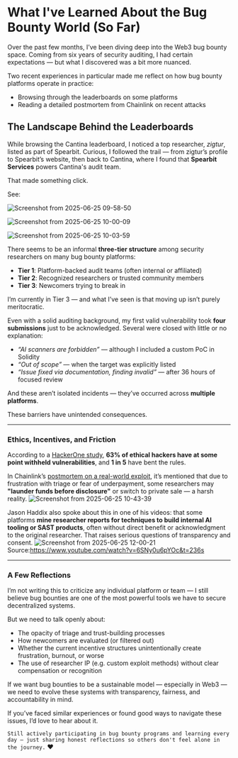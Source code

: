 # What I've Learned About the Bug Bounty World (So Far)

Over the past few months, I’ve been diving deep into the Web3 bug bounty space. Coming from six years of security auditing, I had certain expectations — but what I discovered was a bit more nuanced.

Two recent experiences in particular made me reflect on how bug bounty platforms operate in practice:

- Browsing through the leaderboards on some platforms
- Reading a detailed postmortem from Chainlink on recent attacks

## The Landscape Behind the Leaderboards

While browsing the Cantina leaderboard, I noticed a top researcher, _zigtur_, listed as part of Spearbit. Curious, I followed the trail — from zigtur’s profile to Spearbit’s website, then back to Cantina, where I found that **Spearbit Services** powers Cantina's audit team.

That made something click.

See:

![Screenshot from 2025-06-25 09-58-50](https://github.com/user-attachments/assets/1827cbcb-7de4-4b87-91cc-952038c24845)


![Screenshot from 2025-06-25 10-00-09](https://github.com/user-attachments/assets/801bbf8c-e1a2-420d-a45b-21b0993e04f5)


![Screenshot from 2025-06-25 10-03-59](https://github.com/user-attachments/assets/be1b68a6-7b20-4b98-885c-fb65669215e1)


There seems to be an informal **three-tier structure** among security researchers on many bug bounty platforms:

- **Tier 1**: Platform-backed audit teams (often internal or affiliated)
- **Tier 2**: Recognized researchers or trusted community members
- **Tier 3**: Newcomers trying to break in

I’m currently in Tier 3 — and what I’ve seen is that moving up isn’t purely meritocratic.

Even with a solid auditing background, my first valid vulnerability took **four submissions** just to be acknowledged. Several were closed with little or no explanation:

- _“AI scanners are forbidden”_ — although I included a custom PoC in Solidity
- _“Out of scope”_ — when the target was explicitly listed
- _“Issue fixed via documentation, finding invalid”_ — after 36 hours of focused review

And these aren’t isolated incidents — they’ve occurred across **multiple platforms**.

These barriers have unintended consequences.

---

### Ethics, Incentives, and Friction

According to a [HackerOne study](https://portswigger.net/daily-swig/bug-bounty-earnings-soar-but-63-of-ethical-hackers-have-withheld-security-flaws-study), **63% of ethical hackers have at some point withheld vulnerabilities**, and **1 in 5** have bent the rules.


In Chainlink’s [postmortem on a real-world exploit](https://drive.google.com/file/d/1G3obulCm_Z88ajsMc63oSHRIssLsXUhI/view), it’s mentioned that due to frustration with triage or fear of underpayment, some researchers may **"launder funds before disclosure"** or switch to private sale — a harsh reality.
![Screenshot from 2025-06-25 10-43-39](https://github.com/user-attachments/assets/23bcdef3-25bb-414e-8e79-0b3b88058c68)


Jason Haddix also spoke about this in one of his videos: that some platforms **mine researcher reports for techniques to build internal AI tooling or SAST products**, often without direct benefit or acknowledgment to the original researcher. That raises serious questions of transparency and consent.
![Screenshot from 2025-06-25 12-00-21](https://github.com/user-attachments/assets/685955d0-c976-4ddf-bfab-df237ec0a1b1)
Source:https://www.youtube.com/watch?v=6SNy0u6pYOc&t=236s

---

### A Few Reflections

I’m not writing this to criticize any individual platform or team — I still believe bug bounties are one of the most powerful tools we have to secure decentralized systems.

But we need to talk openly about:

- The opacity of triage and trust-building processes
- How newcomers are evaluated (or filtered out)
- Whether the current incentive structures unintentionally create frustration, burnout, or worse
- The use of researcher IP (e.g. custom exploit methods) without clear compensation or recognition

If we want bug bounties to be a sustainable model — especially in Web3 — we need to evolve these systems with transparency, fairness, and accountability in mind.


If you’ve faced similar experiences or found good ways to navigate these issues, I’d love to hear about it.

`Still actively participating in bug bounty programs and learning every day — just sharing honest reflections so others don't feel alone in the journey.` :heart:

